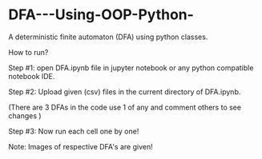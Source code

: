 # DFA---Using-OOP-Python-
A deterministic finite automaton (DFA) using python classes.

How to run?

Step #1: open DFA.ipynb file in jupyter notebook or any python compatible notebook IDE.

Step #2: Upload given (csv) files in the current directory of DFA.ipynb.

(There are 3 DFAs in the code use 1 of any and comment others to see changes )

Step #3: Now run each cell one by one!

Note: Images of respective DFA's are given!
